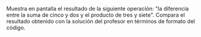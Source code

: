
Muestra en pantalla el resultado de la siguiente operación: "la diferencia entre la suma de cinco y dos y el producto de tres y siete". Compara el resultado obtenido con la solución del profesor en términos de formato del código.
